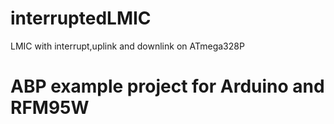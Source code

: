 # interruptedLMIC
LMIC with interrupt,uplink and downlink on ATmega328P

# ABP example project for Arduino and RFM95W
